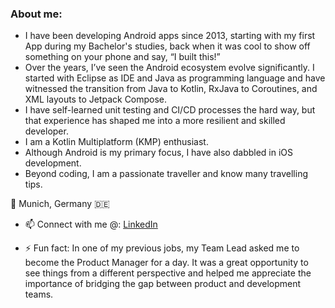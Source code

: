 ### About me:

- I have been developing Android apps since 2013, starting with my first App during my Bachelor's studies, back when it was cool to show off something on your phone and say, “I built this!”
- Over the years, I’ve seen the Android ecosystem evolve significantly. I started with Eclipse as IDE and Java as programming language and have witnessed the transition from Java to Kotlin, RxJava to Coroutines, and XML layouts to Jetpack Compose.
- I have self-learned unit testing and CI/CD processes the hard way, but that experience has shaped me into a more resilient and skilled developer.  
- I am a Kotlin Multiplatform (KMP) enthusiast.
- Although Android is my primary focus, I have also dabbled in iOS development. 
- Beyond coding, I am a passionate traveller and know many travelling tips.
  
📍 Munich, Germany 🇩🇪 

- 📫 Connect with me @: [LinkedIn](https://www.linkedin.com/in/danielmidrees/)

- ⚡ Fun fact: In one of my previous jobs, my Team Lead asked me to become the Product Manager for a day. It was a great opportunity to see things from a different perspective and helped me appreciate the importance of bridging the gap between product and development teams.

<!--
**daniel-idrees/Daniel-idrees** is a ✨ _special_ ✨ repository because its `README.md` (this file) appears on your GitHub profile.

Here are some ideas to get you started:

- 🔭 I’m currently working on ...
- 🌱 I’m currently learning ...
- 👯 I’m looking to collaborate on ...
- 🤔 I’m looking for help with ...
- 💬 Ask me about ...
- 📫 How to reach me: ...
- 😄 Pronouns: ...
- ⚡ Fun fact: ...
-->
